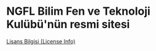 # NGFL Bilim Fen ve Teknoloji Kulübü'nün resmi sitesi

[Lisans Bilgisi (License Info)](./LICENSE.md)